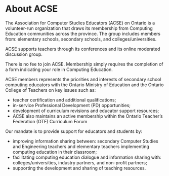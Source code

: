 # About ACSE

The Association for Computer Studies Educators (ACSE) on Ontario is a volunteer-run organization that draws its membership from Computing Education communities across the province. The group includes members from: elementary schools, secondary schools, and colleges/universities.

ACSE supports teachers through its conferences and its online moderated discussion group.

There is no fee to join ACSE. Membership simply requires the completion of a form indicating your role in Computing Education. 

ACSE members represents the priorities and interests of secondary school computing educators with the Ontario Ministry of Education and the Ontario College of Teachers on key issues such as:

- teacher certification and additional qualifications;
- in-service Professional Development (PD) opportunities;
- development of curriculum revisions and educator support resources;
- ACSE also maintains an active membership within the Ontario Teacher’s Federation (OTF) Curriculum Forum

Our mandate is to provide support for educators and students by:

- improving information sharing between: secondary Computer Studies and Engineering teachers and elementary teachers implementing computing education in their classroom;
- facilitating computing education dialogue and information sharing with: colleges/universities, industry partners, and non-profit partners;
- supporting the development and sharing of teaching resources.
